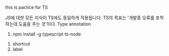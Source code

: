 this is pactice for TS

<!-- What is TypeScript -->

JS에 대한 모든 지식이 TS에도 동일하게 적용됩니다.
TS의 목표는 '개발중 오류를 포착하는데 도움을 주는 것'이다.
Type annotation

<!-- Environment setup -->

1. npm install -g typescript ts-node

<!-- TS -->

1. shortcut
2. label
